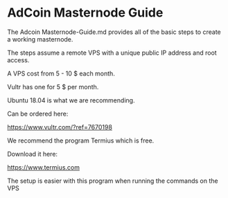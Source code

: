 # AdCoin Masternode Guide

The Adcoin Masternode-Guide.md provides all of the basic steps to create a working masternode.

The steps assume a remote VPS with a unique public IP address and root access.

A VPS cost from 5 - 10 $ each month.

Vultr has one for 5 $ per month.

Ubuntu 18.04 is what we are recommending.

Can be ordered here:

https://www.vultr.com/?ref=7670198

We recommend the program Termius which is free.

Download it here:

https://www.termius.com 

The setup is easier with this program when running the commands on the VPS
